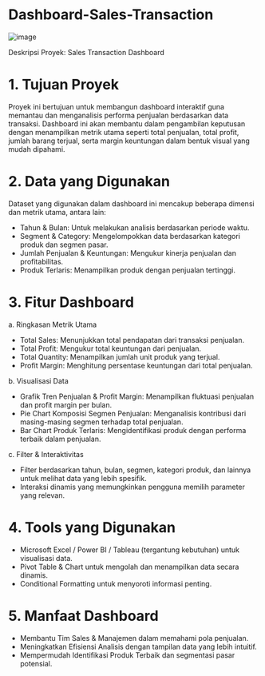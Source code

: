 # Dashboard-Sales-Transaction
![image](https://github.com/user-attachments/assets/f3e03513-f4f2-4e31-9e73-23f3a633dc7c)

Deskripsi Proyek: Sales Transaction Dashboard
# 1. Tujuan Proyek
Proyek ini bertujuan untuk membangun dashboard interaktif guna memantau dan menganalisis performa penjualan berdasarkan data transaksi. Dashboard ini akan membantu dalam pengambilan keputusan dengan menampilkan metrik utama seperti total penjualan, total profit, jumlah barang terjual, serta margin keuntungan dalam bentuk visual yang mudah dipahami.

# 2. Data yang Digunakan
Dataset yang digunakan dalam dashboard ini mencakup beberapa dimensi dan metrik utama, antara lain:
- Tahun & Bulan: Untuk melakukan analisis berdasarkan periode waktu.
- Segment & Category: Mengelompokkan data berdasarkan kategori produk dan segmen pasar.
- Jumlah Penjualan & Keuntungan: Mengukur kinerja penjualan dan profitabilitas.
- Produk Terlaris: Menampilkan produk dengan penjualan tertinggi.

# 3. Fitur Dashboard
a. Ringkasan Metrik Utama
- Total Sales: Menunjukkan total pendapatan dari transaksi penjualan.
- Total Profit: Mengukur total keuntungan dari penjualan.
- Total Quantity: Menampilkan jumlah unit produk yang terjual.
- Profit Margin: Menghitung persentase keuntungan dari total penjualan.
  
b. Visualisasi Data
- Grafik Tren Penjualan & Profit Margin: Menampilkan fluktuasi penjualan dan profit margin per bulan.
- Pie Chart Komposisi Segmen Penjualan: Menganalisis kontribusi dari masing-masing segmen terhadap total penjualan.
- Bar Chart Produk Terlaris: Mengidentifikasi produk dengan performa terbaik dalam penjualan.
  
c. Filter & Interaktivitas
- Filter berdasarkan tahun, bulan, segmen, kategori produk, dan lainnya untuk melihat data yang lebih spesifik.
- Interaksi dinamis yang memungkinkan pengguna memilih parameter yang relevan.

# 4. Tools yang Digunakan
- Microsoft Excel / Power BI / Tableau (tergantung kebutuhan) untuk visualisasi data.
- Pivot Table & Chart untuk mengolah dan menampilkan data secara dinamis.
- Conditional Formatting untuk menyoroti informasi penting.

# 5. Manfaat Dashboard
- Membantu Tim Sales & Manajemen dalam memahami pola penjualan.
- Meningkatkan Efisiensi Analisis dengan tampilan data yang lebih intuitif.
- Mempermudah Identifikasi Produk Terbaik dan segmentasi pasar potensial.

